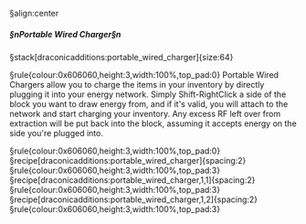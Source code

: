§align:center
##### §nPortable Wired Charger§n

§stack[draconicadditions:portable_wired_charger]{size:64}

§rule{colour:0x606060,height:3,width:100%,top_pad:0}
Portable Wired Chargers allow you to charge the items in your inventory by directly plugging it into your energy network.  Simply Shift-RightClick a side of the block you want to draw energy from, and if it's valid, you will attach to the network and start charging your inventory.  Any excess RF left over from extraction will be put back into the block, assuming it accepts energy on the side you're plugged into.

§rule{colour:0x606060,height:3,width:100%,top_pad:0}
§recipe[draconicadditions:portable_wired_charger]{spacing:2}
§rule{colour:0x606060,height:3,width:100%,top_pad:3}
§recipe[draconicadditions:portable_wired_charger,1,1]{spacing:2}
§rule{colour:0x606060,height:3,width:100%,top_pad:3}
§recipe[draconicadditions:portable_wired_charger,1,2]{spacing:2}
§rule{colour:0x606060,height:3,width:100%,top_pad:3}